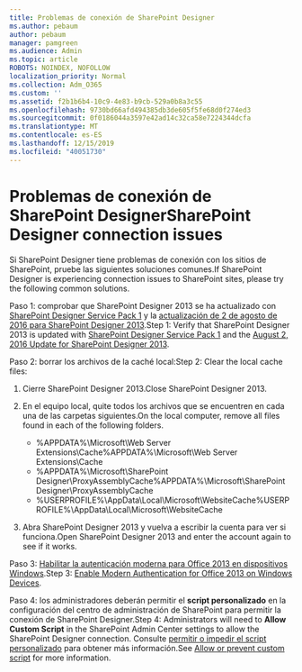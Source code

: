 ```yaml
---
title: Problemas de conexión de SharePoint Designer
ms.author: pebaum
author: pebaum
manager: pamgreen
ms.audience: Admin
ms.topic: article
ROBOTS: NOINDEX, NOFOLLOW
localization_priority: Normal
ms.collection: Adm_O365
ms.custom: ''
ms.assetid: f2b1b6b4-10c9-4e83-b9cb-529a0b8a3c55
ms.openlocfilehash: 9730bd66afd494385db3de605f5fe68d0f274ed3
ms.sourcegitcommit: 0f0186044a3597e42ad14c32ca58e7224344dcfa
ms.translationtype: MT
ms.contentlocale: es-ES
ms.lasthandoff: 12/15/2019
ms.locfileid: "40051730"
---
```

# <a name="sharepoint-designer-connection-issues"></a><span data-ttu-id="3b52e-102">Problemas de conexión de SharePoint Designer</span><span class="sxs-lookup"><span data-stu-id="3b52e-102">SharePoint Designer connection issues</span></span> 

<span data-ttu-id="3b52e-103">Si SharePoint Designer tiene problemas de conexión con los sitios de SharePoint, pruebe las siguientes soluciones comunes.</span><span class="sxs-lookup"><span data-stu-id="3b52e-103">If SharePoint Designer is experiencing connection issues to SharePoint sites, please try the following common solutions.</span></span>

<span data-ttu-id="3b52e-104">Paso 1: comprobar que SharePoint Designer 2013 se ha actualizado con [SharePoint Designer Service Pack 1](https://support.microsoft.com/help/2817441/description-of-microsoft-sharepoint-designer-2013-service-pack-1-sp1) y la [actualización de 2 de agosto de 2016 para SharePoint Designer 2013](https://support.microsoft.com/help/3114721/august-2-2016-update-for-sharepoint-designer-2013-kb3114721).</span><span class="sxs-lookup"><span data-stu-id="3b52e-104">Step 1: Verify that SharePoint Designer 2013 is updated with [SharePoint Designer Service Pack 1](https://support.microsoft.com/help/2817441/description-of-microsoft-sharepoint-designer-2013-service-pack-1-sp1) and the [August 2, 2016 Update for SharePoint Designer 2013](https://support.microsoft.com/help/3114721/august-2-2016-update-for-sharepoint-designer-2013-kb3114721).</span></span>



<span data-ttu-id="3b52e-105">Paso 2: borrar los archivos de la caché local:</span><span class="sxs-lookup"><span data-stu-id="3b52e-105">Step 2: Clear the local cache files:</span></span>

1. <span data-ttu-id="3b52e-106">Cierre SharePoint Designer 2013.</span><span class="sxs-lookup"><span data-stu-id="3b52e-106">Close SharePoint Designer 2013.</span></span>

2. <span data-ttu-id="3b52e-107">En el equipo local, quite todos los archivos que se encuentren en cada una de las carpetas siguientes.</span><span class="sxs-lookup"><span data-stu-id="3b52e-107">On the local computer, remove all files found in each of the following folders.</span></span>

    - <span data-ttu-id="3b52e-108">%APPDATA%\Microsoft\Web Server Extensions\Cache</span><span class="sxs-lookup"><span data-stu-id="3b52e-108">%APPDATA%\Microsoft\Web Server Extensions\Cache</span></span>
    - <span data-ttu-id="3b52e-109">%APPDATA%\Microsoft\SharePoint Designer\ProxyAssemblyCache</span><span class="sxs-lookup"><span data-stu-id="3b52e-109">%APPDATA%\Microsoft\SharePoint Designer\ProxyAssemblyCache</span></span>
    - <span data-ttu-id="3b52e-110">%USERPROFILE%\AppData\Local\Microsoft\WebsiteCache</span><span class="sxs-lookup"><span data-stu-id="3b52e-110">%USERPROFILE%\AppData\Local\Microsoft\WebsiteCache</span></span>

3. <span data-ttu-id="3b52e-111">Abra SharePoint Designer 2013 y vuelva a escribir la cuenta para ver si funciona.</span><span class="sxs-lookup"><span data-stu-id="3b52e-111">Open SharePoint Designer 2013 and enter the account again to see if it works.</span></span>

<span data-ttu-id="3b52e-112">Paso 3: [Habilitar la autenticación moderna para Office 2013 en dispositivos Windows](https://docs.microsoft.com/office365/admin/security-and-compliance/enable-modern-authentication?redirectSourcePath=/article/Enable-Modern-Authentication-for-Office-2013-on-Windows-devices-7dc1c01a-090f-4971-9677-f1b192d6c910&view=o365-worldwide).</span><span class="sxs-lookup"><span data-stu-id="3b52e-112">Step 3: [Enable Modern Authentication for Office 2013 on Windows Devices](https://docs.microsoft.com/office365/admin/security-and-compliance/enable-modern-authentication?redirectSourcePath=/article/Enable-Modern-Authentication-for-Office-2013-on-Windows-devices-7dc1c01a-090f-4971-9677-f1b192d6c910&view=o365-worldwide).</span></span>

<span data-ttu-id="3b52e-113">Paso 4: los administradores deberán permitir el **script personalizado** en la configuración del centro de administración de SharePoint para permitir la conexión de SharePoint Designer.</span><span class="sxs-lookup"><span data-stu-id="3b52e-113">Step 4: Administrators will need to **Allow Custom Script** in the SharePoint Admin Center settings to allow the SharePoint Designer connection.</span></span> <span data-ttu-id="3b52e-114">Consulte [permitir o impedir el script personalizado](https://docs.microsoft.com/sharepoint/allow-or-prevent-custom-script) para obtener más información.</span><span class="sxs-lookup"><span data-stu-id="3b52e-114">See [Allow or prevent custom script](https://docs.microsoft.com/sharepoint/allow-or-prevent-custom-script) for more information.</span></span>



